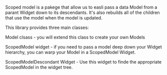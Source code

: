 Scoped model is a pakege that allow us to easli pass a data Model from a parant Widget down to its descendants. It's also rebuilds all of the children that use the model when the model is updated.

This library provides three main classes:

Model clsass - you will extend this class to create your own Models

ScopedModel widget - if you need to pass a model deep down your Widget hierarchy, you can warp your Model in a ScopedModel Widget. 

ScopedModelDescondant Widget - Use this widget to finde the appropriate ScopedModel in the widget tree.